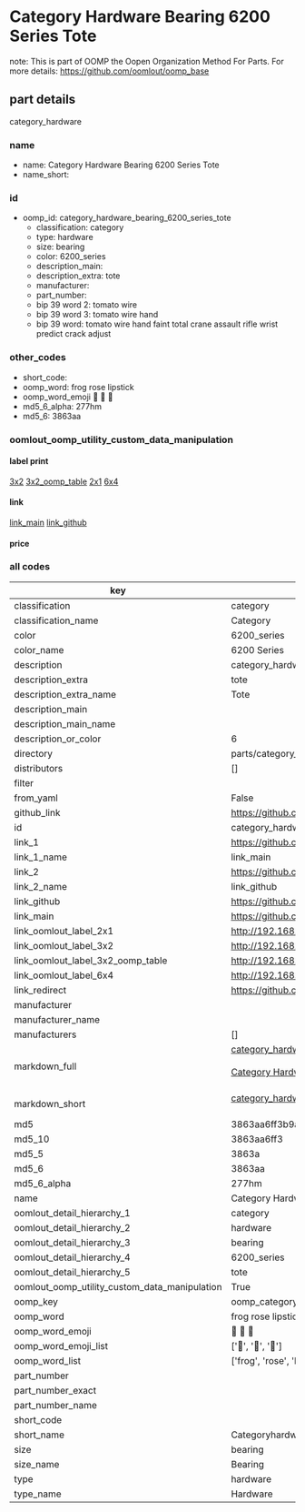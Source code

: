 # Category Hardware Bearing 6200 Series Tote  

note: This is part of OOMP the Oopen Organization Method For Parts. For more details: https://github.com/oomlout/oomp_base

##  part details
  



category_hardware



### name
* name: Category Hardware Bearing 6200 Series Tote
* name_short: 
### id
* oomp_id: category_hardware_bearing_6200_series_tote
  * classification: category
  * type: hardware
  * size: bearing
  * color: 6200_series
  * description_main: 
  * description_extra: tote
  * manufacturer: 
  * part_number: 
  * bip 39 word 2: tomato wire
  * bip 39 word 3: tomato wire hand
  * bip 39 word: tomato wire hand faint total crane assault rifle wrist predict crack adjust

### other_codes
* short_code: 
* oomp_word: frog rose lipstick
* oomp_word_emoji :frog: :rose: :lipstick:
* md5_6_alpha: 277hm
* md5_6: 3863aa






### oomlout_oomp_utility_custom_data_manipulation
#### label print
[3x2](http://192.168.1.245:1112/?label=oomp%20277hm)
[3x2_oomp_table](http://192.168.1.108:1112/?label=oomp%20277hm)
[2x1](http://192.168.1.242:1112/?label=oomp%20277hm)
[6x4](http://192.168.1.55:1112/?label=oomp%20277hm)    

#### link

[link_main](https://github.com/oomlout/oomlout_oomp_version_1_messy/tree/main/parts/category_hardware_bearing_6200_series_tote) [link_github](https://github.com/oomlout/oomlout_oomp_version_1_messy/tree/main/parts/category_hardware_bearing_6200_series_tote)                             

#### price







### all codes 
| key | value |  
| --- | --- |  
| classification | category |  
| classification_name | Category |  
| color | 6200_series |  
| color_name | 6200 Series |  
| description | category_hardware |  
| description_extra | tote |  
| description_extra_name | Tote |  
| description_main |  |  
| description_main_name |  |  
| description_or_color | 6  |  
| directory | parts/category_hardware_bearing_6200_series_tote |  
| distributors | [] |  
| filter |  |  
| from_yaml | False |  
| github_link | https://github.com/oomlout/oomlout_oomp_part_src/tree/main/parts/category_hardware_bearing_6200_series_tote |  
| id | category_hardware_bearing_6200_series_tote |  
| link_1 | https://github.com/oomlout/oomlout_oomp_version_1_messy/tree/main/parts/category_hardware_bearing_6200_series_tote |  
| link_1_name | link_main |  
| link_2 | https://github.com/oomlout/oomlout_oomp_version_1_messy/tree/main/parts/category_hardware_bearing_6200_series_tote |  
| link_2_name | link_github |  
| link_github | https://github.com/oomlout/oomlout_oomp_version_1_messy/tree/main/parts/category_hardware_bearing_6200_series_tote |  
| link_main | https://github.com/oomlout/oomlout_oomp_version_1_messy/tree/main/parts/category_hardware_bearing_6200_series_tote |  
| link_oomlout_label_2x1 | http://192.168.1.242:1112/?label=oomp%20277hm |  
| link_oomlout_label_3x2 | http://192.168.1.245:1112/?label=oomp%20277hm |  
| link_oomlout_label_3x2_oomp_table | http://192.168.1.108:1112/?label=oomp%20277hm |  
| link_oomlout_label_6x4 | http://192.168.1.55:1112/?label=oomp%20277hm |  
| link_redirect | https://github.com/oomlout/oomlout_oomp_version_1_messy/tree/main/parts/category_hardware_bearing_6200_series_tote |  
| manufacturer |  |  
| manufacturer_name |  |  
| manufacturers | [] |  
| markdown_full | [category_hardware_bearing_6200_series_tote](none)<br>[](none)<br>[Category Hardware Bearing 6200 Series Tote](none)<br><br> |  
| markdown_short | [category_hardware_bearing_6200_series_tote](none)<br><br> |  
| md5 | 3863aa6ff3b9a1b0c972e51ed1bf0f20 |  
| md5_10 | 3863aa6ff3 |  
| md5_5 | 3863a |  
| md5_6 | 3863aa |  
| md5_6_alpha | 277hm |  
| name | Category Hardware Bearing 6200 Series Tote |  
| oomlout_detail_hierarchy_1 | category |  
| oomlout_detail_hierarchy_2 | hardware |  
| oomlout_detail_hierarchy_3 | bearing |  
| oomlout_detail_hierarchy_4 | 6200_series |  
| oomlout_detail_hierarchy_5 | tote |  
| oomlout_oomp_utility_custom_data_manipulation | True |  
| oomp_key | oomp_category_hardware_bearing_6200_series_tote |  
| oomp_word | frog rose lipstick |  
| oomp_word_emoji | :frog: :rose: :lipstick: |  
| oomp_word_emoji_list | [':frog:', ':rose:', ':lipstick:'] |  
| oomp_word_list | ['frog', 'rose', 'lipstick'] |  
| part_number |  |  
| part_number_exact |  |  
| part_number_name |  |  
| short_code |  |  
| short_name | Categoryhardware |  
| size | bearing |  
| size_name | Bearing |  
| type | hardware |  
| type_name | Hardware |  
